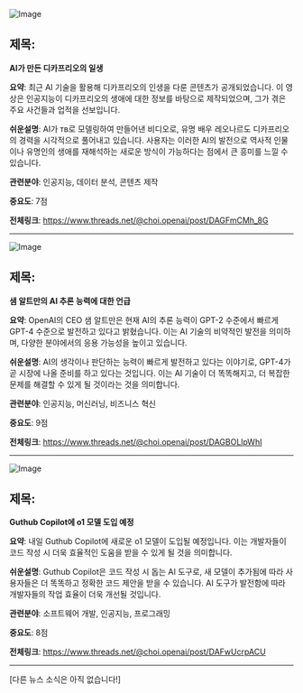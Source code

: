![Image](https://scontent-iad3-2.cdninstagram.com/v/t51.71878-15/460661360_1244090343391605_5391165666449930700_n.jpg?_nc_cat=103&ccb=1-7&_nc_sid=18de74&_nc_ohc=Lb5NaCFh_bcQ7kNvgFGCAiY&_nc_ht=scontent-iad3-2.cdninstagram.com&edm=ACx9VUEEAAAA&_nc_gid=A-7W1aRRL28KXxv_K7ypYNF&oh=00_AYAj3ahiTDu-CJzgfAbW3Ik1ZZXF1c9YWSeol0zLFfJefg&oe=66F28956)

## 제목:
**AI가 만든 디카프리오의 일생**

**요약**:
최근 AI 기술을 활용해 디카프리오의 인생을 다룬 콘텐츠가 공개되었습니다. 이 영상은 인공지능이 디카프리오의 생애에 대한 정보를 바탕으로 제작되었으며, 그가 겪은 주요 사건들과 업적을 선보입니다.

**쉬운설명**:
AI가 тв로 모델링하여 만들어낸 비디오로, 유명 배우 레오나르도 디카프리오의 경력을 시각적으로 풀어내고 있습니다. 사용자는 이러한 AI의 발전으로 역사적 인물이나 유명인의 생애를 재해석하는 새로운 방식이 가능하다는 점에서 큰 흥미를 느낄 수 있습니다.

**관련분야**:
인공지능, 데이터 분석, 콘텐츠 제작

**중요도**: 7점

**전체링크**: https://www.threads.net/@choi.openai/post/DAGFmCMh_8G

---

![Image](https://scontent-iad3-2.cdninstagram.com/v/t51.71878-15/460332436_444234908636355_7105378025718928988_n.jpg?_nc_cat=109&ccb=1-7&_nc_sid=18de74&_nc_ohc=A_Nc0q-nCHYQ7kNvgFJPpUJ&_nc_ht=scontent-iad3-2.cdninstagram.com&edm=ACx9VUEEAAAA&_nc_gid=A-7W1aRRL28KXxv_K7ypYNF&oh=00_AYCGQKw66Gjc9sH5CDw9qO3NBRWxKzFVNRz7OpaQQYreLA&oe=66F27E64)

## 제목:
**샘 알트만의 AI 추론 능력에 대한 언급**

**요약**:
OpenAI의 CEO 샘 알트만은 현재 AI의 추론 능력이 GPT-2 수준에서 빠르게 GPT-4 수준으로 발전하고 있다고 밝혔습니다. 이는 AI 기술의 비약적인 발전을 의미하며, 다양한 분야에서의 응용 가능성을 높이고 있습니다.

**쉬운설명**:
AI의 생각이나 판단하는 능력이 빠르게 발전하고 있다는 이야기로, GPT-4가 곧 시장에 나올 준비를 하고 있다는 것입니다. 이는 AI 기술이 더 똑똑해지고, 더 복잡한 문제를 해결할 수 있게 될 것이라는 것을 의미합니다.

**관련분야**:
인공지능, 머신러닝, 비즈니스 혁신

**중요도**: 9점

**전체링크**: https://www.threads.net/@choi.openai/post/DAGBOLlpWhI

---

![Image](https://scontent-iad3-2.cdninstagram.com/v/t51.29350-15/460143321_2020701391720887_5359251275675283634_n.jpg?_nc_cat=103&ccb=1-7&_nc_sid=18de74&_nc_ohc=W6K9KL_8vCYQ7kNvgFdnLCS&_nc_ht=scontent-iad3-2.cdninstagram.com&edm=ACx9VUEEAAAA&_nc_gid=A-7W1aRRL28KXxv_K7ypYNF&oh=00_AYDOujT7re3s2Ohwr-edOT46aEr8TRFzWpVpisRxPctQmQ&oe=66F264C4)

## 제목:
**Guthub Copilot에 o1 모델 도입 예정**

**요약**:
내일 Guthub Copilot에 새로운 o1 모델이 도입될 예정입니다. 이는 개발자들이 코드 작성 시 더욱 효율적인 도움을 받을 수 있게 될 것을 의미합니다.

**쉬운설명**:
Guthub Copilot은 코드 작성 시 돕는 AI 도구로, 새 모델이 추가됨에 따라 사용자들은 더 똑똑하고 정확한 코드 제안을 받을 수 있습니다. AI 도구가 발전함에 따라 개발자들의 작업 효율이 더욱 개선될 것입니다.

**관련분야**:
소프트웨어 개발, 인공지능, 프로그래밍

**중요도**: 8점

**전체링크**: https://www.threads.net/@choi.openai/post/DAFwUcrpACU

---

[다른 뉴스 소식은 아직 없습니다!]